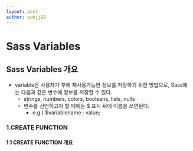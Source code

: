 ```yaml
---
layout: post
author: yunjj92 
---
```

# Sass Variables 
## Sass Variables 개요
- variable은 사용자가 후에 재사용가능한 정보를 저장하기 위한 방법으로, Sass에는 다음과 같은 변수에 정보를 저장할 수 있다. 
     - strings, numbers, colors, booleans, lists, nulls
     - 변수를 선언하고자 할 때에는 $ 표시 뒤에 이름을 쓰면된다. 
        - e.g ) $variablename : value;

### 1.CREATE FUNCTION
#### 1.1 CREATE FUNCTION 개요
